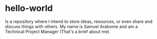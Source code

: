 # hello-world
 Is a repository where I intend to store ideas, resources, or even share and discuss things with others.
 My name is Samuel Arabome and am a Technical Project Manager (That's a brief about me)
